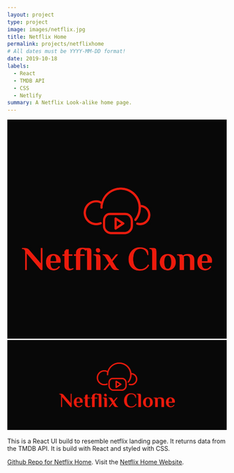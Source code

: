 ```yaml
---
layout: project
type: project
image: images/netflix.jpg
title: Netflix Home
permalink: projects/netflixhome
# All dates must be YYYY-MM-DD format!
date: 2019-10-18
labels:
  - React
  - TMDB API
  - CSS
  - Netlify
summary: A Netflix Look-alike home page.
---
```


<div class="ui small rounded images">
  <img class="ui image" src="../images/netflix.jpg">
  <img class="ui image" src="../images/netflix2.jpg">
</div>

This is a React UI build to resemble netflix landing page. It returns data from the TMDB API. It is build with React and styled with CSS.

[Github Repo for Netflix Home](https://github.com/PJMantoss/netflix_home).
Visit the [Netflix Home Website](https://netflix-by-mantoss.netlify.com/).
